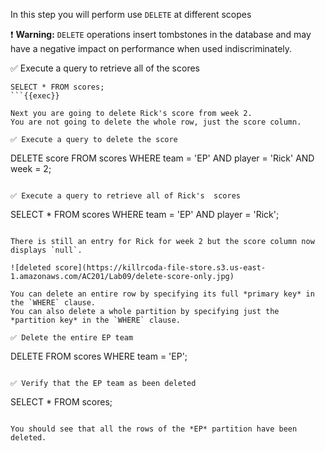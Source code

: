 In this step you will perform use `DELETE` at different scopes

❗ <strong>Warning:</strong> 
`DELETE` operations insert tombstones in the database and may have a negative impact on performance when used indiscriminately.

✅ Execute a query to retrieve all of the scores
```
SELECT * FROM scores;
```{{exec}}

Next you are going to delete Rick's score from week 2.
You are not going to delete the whole row, just the score column.

✅ Execute a query to delete the score
```
DELETE score FROM scores 
  WHERE team = 'EP' AND player = 'Rick' AND week = 2; 
```{{exec}}

✅ Execute a query to retrieve all of Rick's  scores
```
SELECT * FROM scores  WHERE team = 'EP' AND player = 'Rick';
```{{exec}}

There is still an entry for Rick for week 2 but the score column now displays `null`.

![deleted score](https://killrcoda-file-store.s3.us-east-1.amazonaws.com/AC201/Lab09/delete-score-only.jpg)

You can delete an entire row by specifying its full *primary key* in the `WHERE` clause.
You can also delete a whole partition by specifying just the *partition key* in the `WHERE` clause.

✅ Delete the entire EP team
```
DELETE FROM scores WHERE team = 'EP';
```{{exec}}

✅ Verify that the EP team as been deleted
```
SELECT * FROM scores;
```{{exec}}

You should see that all the rows of the *EP* partition have been deleted.